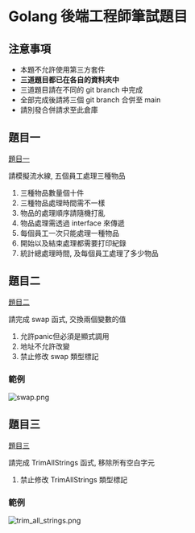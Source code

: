 # Golang 後端工程師筆試題目

## 注意事項

- 本題不允許使用第三方套件
- **三道題目都已在各自的資料夾中**
- 三道題目請在不同的 git branch 中完成
- 全部完成後請將三個 git branch 合併至 main
- 請別發合併請求至此倉庫

## 題目一

[題目一](assembly_line/main.go)

請模擬流水線, 五個員工處理三種物品

1. 三種物品數量個十件
2. 三種物品處理時間需不一樣
3. 物品的處理順序請隨機打亂
4. 物品處理需透過 interface 來傳遞
5. 每個員工一次只能處理一種物品
6. 開始以及結束處理都需要打印紀錄
7. 統計總處理時間, 及每個員工處理了多少物品

## 題目二

[題目二](swap/main.go)

請完成 swap 函式, 交換兩個變數的值

1. 允許panic但必須是顯式調用
2. 地址不允許改變
3. 禁止修改 swap 類型標記

### 範例

![swap.png](images/swap.png)

## 題目三

[題目三](trim_all_strings/main.go)

請完成 TrimAllStrings 函式, 移除所有空白字元

1. 禁止修改 TrimAllStrings 類型標記

### 範例

![trim_all_strings.png](images/trim_all_strings.png)
